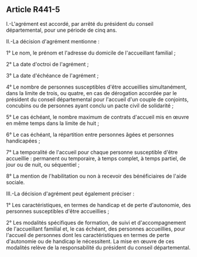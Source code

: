 ## Article R441-5

I.-L'agrément est accordé, par arrêté du président du conseil départemental, pour une période de cinq ans.

II.-La décision d'agrément mentionne :

1° Le nom, le prénom et l'adresse du domicile de l'accueillant familial ;

2° La date d'octroi de l'agrément ;

3° La date d'échéance de l'agrément ;

4° Le nombre de personnes susceptibles d'être accueillies simultanément, dans la limite de trois, ou quatre,
en cas de dérogation accordée par le président du conseil départemental pour l'accueil d'un couple de
conjoints, concubins ou de personnes ayant conclu un pacte civil de solidarité ;

5° Le cas échéant, le nombre maximum de contrats d'accueil mis en œuvre en même temps dans la limite de
huit ;

6° Le cas échéant, la répartition entre personnes âgées et personnes handicapées ;

7° La temporalité de l'accueil pour chaque personne susceptible d'être accueillie : permanent ou temporaire, à
temps complet, à temps partiel, de jour ou de nuit, ou séquentiel ;

8° La mention de l'habilitation ou non à recevoir des bénéficiaires de l'aide sociale.

III.-La décision d'agrément peut également préciser :

1° Les caractéristiques, en termes de handicap et de perte d'autonomie, des personnes susceptibles d'être
accueillies ;

2° Les modalités spécifiques de formation, de suivi et d'accompagnement de l'accueillant familial et, le cas
échéant, des personnes accueillies, pour l'accueil de personnes dont les caractéristiques en termes de perte
d'autonomie ou de handicap le nécessitent. La mise en œuvre de ces modalités relève de la responsabilité du
président du conseil départemental.

